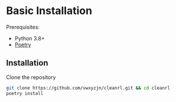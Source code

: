 # Basic Installation


Prerequisites:

* Python 3.8+
* [Poetry](https://python-poetry.org)

## Installation

Clone the repository


```bash
git clone https://github.com/vwxyzjn/cleanrl.git && cd cleanrl
poetry install
```

<script id="asciicast-443622" src="https://asciinema.org/a/443622.js" async></script>